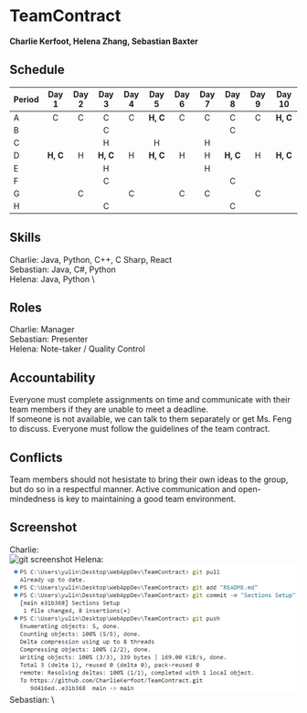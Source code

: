 # TeamContract

**Charlie Kerfoot, Helena Zhang, Sebastian Baxter**

## Schedule
|Period|Day 1|Day 2|Day 3|Day 4|Day 5|Day 6|Day 7|Day 8|Day 9|Day 10|
|------|:-----:|:-----:|:-----:|:-----:|:-----:|:-----:|:-----:|:-----:|:-----:|:------:|
|A     |C    |C    |C    |C    |**H, C** |C    |C    |C    |C    |**H, C**  |
|B     |     |     |C    |     |     |     |     |C    |     |      |
|C     |     |     |H    |     |H    |     |H    |     |     |      |
|D     |**H, C** |H    |**H, C** |H    |**H, C** |H    |H    |**H, C** |H    |**H, C**  |
|E     |     |     |H    |     |     |     |H    |     |     |      |
|F     |     |     |C    |     |     |     |     |C    |     |      |
|G     |     |C    |     |C    |     |C    |C    |     |C    |      |
|H     |     |     |C    |     |     |     |     |C    |     |      |

## Skills

Charlie: Java, Python, C++, C Sharp, React \
Sebastian: Java, C#, Python \
Helena: Java, Python \

## Roles

Charlie: Manager    \
Sebastian: Presenter  \
Helena: Note-taker / Quality Control  

## Accountability

Everyone must complete assignments on time and communicate with their team members if they are unable to meet a deadline. \
If someone is not available, we can talk to them separately or get Ms. Feng to discuss. Everyone must follow the guidelines of the team contract.

## Conflicts

Team members should not hesistate to bring their own ideas to the group, but do so in a respectful manner. Active communication and open-mindedness is key to maintaining a good team environment. 

## Screenshot

Charlie: \
![git screenshot](<Screenshot 2024-09-18 at 1.51.46 PM.png>)
Helena: \
![git screenshot](<Screenshot of Terminal - Helena.png>)
Sebastian: \
